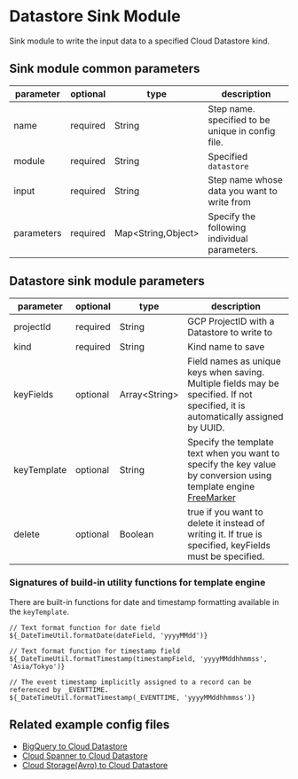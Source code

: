 # Datastore Sink Module

Sink module to write the input data to a specified Cloud Datastore kind.

## Sink module common parameters

| parameter | optional | type | description |
| --- | --- | --- | --- |
| name | required | String | Step name. specified to be unique in config file. |
| module | required | String | Specified `datastore` |
| input | required | String | Step name whose data you want to write from |
| parameters | required | Map<String,Object\> | Specify the following individual parameters. |

## Datastore sink module parameters

| parameter | optional | type | description |
| --- | --- | --- | --- |
| projectId | required | String | GCP ProjectID with a Datastore to write to |
| kind | required | String | Kind name to save |
| keyFields | optional | Array<String\> | Field names as unique keys when saving. Multiple fields may be specified. If not specified, it is automatically assigned by UUID. |
| keyTemplate | optional | String | Specify the template text when you want to specify the key value by conversion using template engine [FreeMarker](https://freemarker.apache.org/) |
| delete | optional | Boolean | true if you want to delete it instead of writing it. If true is specified, keyFields must be specified. |

### Signatures of build-in utility functions for template engine

There are built-in functions for date and timestamp formatting available in the `keyTemplate`.

```
// Text format function for date field
${_DateTimeUtil.formatDate(dateField, 'yyyyMMdd')}

// Text format function for timestamp field
${_DateTimeUtil.formatTimestamp(timestampField, 'yyyyMMddhhmmss', 'Asia/Tokyo')}

// The event timestamp implicitly assigned to a record can be referenced by _EVENTTIME.
${_DateTimeUtil.formatTimestamp(_EVENTTIME, 'yyyyMMddhhmmss')}
```

## Related example config files

* [BigQuery to Cloud Datastore](../../../../examples/bigquery-to-datastore.json)
* [Cloud Spanner to Cloud Datastore](../../../../examples/spanner-to-datastore.json)
* [Cloud Storage(Avro) to Cloud Datastore](../../../../examples/avro-to-datastore.json)
